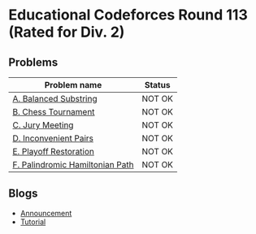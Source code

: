 # Educational Codeforces Round 113 (Rated for Div. 2)

## Problems

|Problem name|Status|
|------------|---------|
| [A. Balanced Substring](problems/A._Balanced_Substring.md)|NOT OK|
| [B. Chess Tournament](problems/B._Chess_Tournament.md)|NOT OK|
| [C. Jury Meeting](problems/C._Jury_Meeting.md)|NOT OK|
| [D. Inconvenient Pairs](problems/D._Inconvenient_Pairs.md)|NOT OK|
| [E. Playoff Restoration](problems/E._Playoff_Restoration.md)|NOT OK|
| [F. Palindromic Hamiltonian Path](problems/F._Palindromic_Hamiltonian_Path.md)|NOT OK|
## Blogs

- [Announcement](blogs/Announcement.md)
- [Tutorial](blogs/Tutorial.md)
